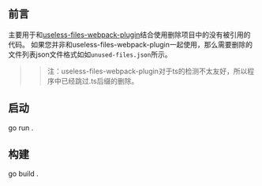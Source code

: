 ## 前言
主要用于和[useless-files-webpack-plugin](https://github.com/Viyozc/useless-files-webpack-plugin)结合使用删除项目中的没有被引用的代码。
如果您并非和useless-files-webpack-plugin一起使用，那么需要删除的文件列表json文件格式如如`unused-files.json`所示。
>> 注：useless-files-webpack-plugin对于ts的检测不太友好，所以程序中已经跳过.ts后缀的删除。

## 启动
go run .

## 构建
go build .